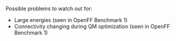 Possible problems to watch out for:
* Large energies (seen in OpenFF Benchmark 1)
* Connectivity changing during QM optimization (seen in OpenFF Benchmark 1)
